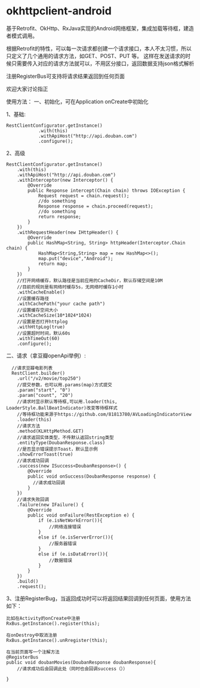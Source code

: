 # okhttpclient-android
基于Retrofit、OkHttp、RxJava实现的Android网络框架，集成加载等待框，建造者模式调用。

根据Retrofit的特性，可以每一次请求都创建一个请求接口，本人不太习惯，所以只定义了几个通用的请求方法，如GET、POST、PUT 等。
这样在发送请求的时候只需要传入对应的请求方法就可以，不用区分接口，返回数据支持json格式解析

注册RegisterBus可支持将请求结果返回到任何页面

欢迎大家讨论指正

使用方法：
一、初始化，可在Application onCreate中初始化

1、基础:

    RestClientConfigurator.getInstance()
                .with(this)
                .withApiHost("http://api.douban.com")
                .configure();

2、高级

    RestClientConfigurator.getInstance()
        .with(this)
        .withApiHost("http://api.douban.com")
        .withInterceptor(new Interceptor() {
            @Override
            public Response intercept(Chain chain) throws IOException {
                Request request = chain.request();
                //do something
                Response response = chain.proceed(request);
                //do something
                return response;
            }
        })
        .withRequestHeader(new IHttpHeader() {
            @Override
            public HashMap<String, String> httpHeader(Interceptor.Chain chain) {
                HashMap<String,String> map = new HashMap<>();
                map.put("device","Android");
                return map;
            }
        })
        //打开网络缓存，默认路径是当前应用的CacheDir，默认存储空间是10M
        //目前的规则是有网络时缓存5s，无网络时缓存1小时
        .withCacheEnable()
        //设置缓存路径
        .withCachePath("your cache path")
        //设置缓存空间大小
        .withCacheSize(10*1024*1024)
        //设置是否打开httplog
        .withHttpLog(true)
        //设置超时时间，默认60s
        .withTimeOut(60)
        .configure();
        
二、请求（拿豆瓣openApi举例）:

      //请求豆瓣电影列表
      RestClient.builder()
        .url("/v2/movie/top250")
        //提交参数，也可以用.params(map)方式提交
        .param("start", "0")
        .param("count", "20")
        //请求时显示默认等待框,可以用.loader(this, LoaderStyle.BallBeatIndicator)改变等待框样式
        //等待框功能来源于https://github.com/81813780/AVLoadingIndicatorView
        .loader(this)
        //请求方法
        .method(KLHttpMethod.GET)
        //请求返回实体类型，不传默认返回string类型
        .entityType(DoubanResponse.class)
        //是否显示错误提示Toast，默认显示例
        .showErrorToast(true)
        //请求成功回调
        .success(new ISuccess<DoubanResponse>() {
            @Override
            public void onSuccess(DoubanResponse response) {
              //请求成功回调
            }
        })
        //请求失败回调
        .failure(new IFailure() {
            @Override
            public void onFailure(RestException e) {
                if (e.isNetWorkError()){
                    //网络连接错误
                }
                else if (e.isServerError()){
                    //服务器错误
                }
                else if (e.isDataError()){
                    //数据错误
                }
            }
        })
        .build()
        .request();
 
3、注册RegisterBug，当返回成功时可以将返回结果回调到任何页面，使用方法如下：
    
    比如在Activity的onCreate中注册
    RxBus.getInstance().register(this);
    
    在onDestroy中取消注册
    RxBus.getInstance().unRregister(this);
    
    在当前页面写一个注解方法
    @RegisterBus
    public void doubanMovies(DoubanResponse doubanResponse){
        //请求成功后会回调此处（同时也会回调success（））
        
    }
